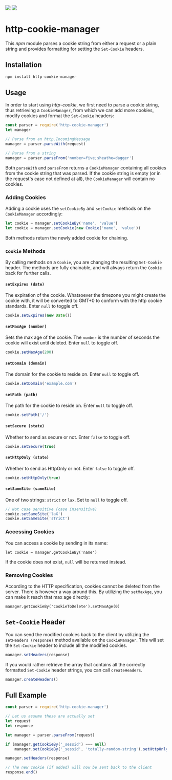 <p align="left">
<a href="https://travis-ci.org/Tabaci/http-cookie"><img src="https://travis-ci.org/Tabaci/http-cookie.svg?branch=master"></a>
<a href="https://codecov.io/gh/Tabaci/http-cookie"><img src="https://codecov.io/gh/Tabaci/http-cookie/branch/master/graph/badge.svg" /></a>
</p>

# http-cookie-manager

This *npm* module parses a cookie string from either a request or a plain string 
and provides formatting for setting the `Set-Cookie` headers.

## Installation

```javascript
npm install http-cookie-manager
```

## Usage

In order to start using *http-cookie*, we first need to parse a cookie string, 
thus retrieving a `CookieManager`, from which we can add more cookies, 
modify cookies and format the `Set-Cookie` headers:

```javascript
const parser = require('http-cookie-manager')
let manager

// Parse from an http.IncomingMessage
manager = parser.parseWith(request)

// Parse from a string
manager = parser.parseFrom('number=five;sheathe=dagger')
```

Both `parseWith` and `parseFrom` returns a `CookieManager` containing all 
cookies from the cookie string that was parsed. If the cookie string is empty 
(or in the request's case not defined at all), the `CookieManager` will contain 
no cookies.

### Adding Cookies

Adding a cookie uses the `setCookieBy` and `setCookie` methods on the 
`CookieManager` accordingly:

```javascript
let cookie = manager.setCookieBy('name', 'value')
let cookie = manager.setCookie(new Cookie('name', 'value'))
```

Both methods return the newly added cookie for chaining.

### `Cookie` Methods

By calling methods on a `Cookie`, you are changing the resulting `Set-Cookie` 
header. The methods are fully chainable, and will always return the `Cookie` 
back for further calls.

#### `setExpires (date)`

The expiration of the cookie. Whatsoever the timezone you might create the 
cookie with, it will be converted to GMT+0 to conform with the http cookie 
standards. Enter `null` to toggle off.

```javascript
cookie.setExpires(new Date())
```

#### `setMaxAge (number)`

Sets the max age of the cookie. The `number` is the number of seconds the cookie 
will exist until deleted. Enter `null` to toggle off.

```javascript
cookie.setMaxAge(200)
```

#### `setDomain (domain)`

The domain for the cookie to reside on. Enter `null` to toggle off.

```javascript
cookie.setDomain('example.com')
```

#### `setPath (path)`

The path for the cookie to reside on. Enter `null` to toggle off.

```javascript
cookie.setPath('/')
```

#### `setSecure (state)`

Whether to send as secure or not. Enter `false` to toggle off.

```javascript
cookie.setSecure(true)
```

#### `setHttpOnly (state)`

Whether to send as HttpOnly or not. Enter `false` to toggle off.

```javascript
cookie.setHttpOnly(true)
```

#### `setSameSite (sameSite)`

One of two strings: `strict` or `lax`. Set to `null` to toggle off.

```javascript
// Not case sensitive (case insensitive)
cookie.setSameSite('laX')
cookie.setSameSite('sTriCt')
```

### Accessing Cookies

You can access a cookie by sending in its name:

```
let cookie = manager.getCookieBy('name')
```

If the cookie does not exist, `null` will be returned instead.

### Removing Cookies

According to the HTTP specification, cookies cannot be deleted from the server. 
There is however a way around this. By utilizing the `setMaxAge`, you can make 
it reach that max age directly:

```
manager.getCookieBy('cookieToDelete').setMaxAge(0)
```

## `Set-Cookie` Header

You can send the modified cookies back to the client by utilizing the 
`setHeaders (response)` method available on the `CookieManager`. This will set 
the `Set-Cookie` header to include all the modified cookies.

```javascript
manager.setHeaders(response)
```

If you would rather retrieve the array that contains all the correctly formatted 
`Set-Cookie` header strings, you can call `createHeaders`.

```javascript
manager.createHeaders()
```

## Full Example

```javascript
const parser = require('http-cookie-manager')

// Let us assume these are actually set
let request
let response

let manager = parser.parseFrom(request)

if (manager.getCookieBy('_sessid') === null)
	manager.setCookieBy('_sessid', 'totally-random-string').setHttpOnly(true)

manager.setHeaders(response)

// The new cookie (if added) will now be sent back to the client
response.end()
```
